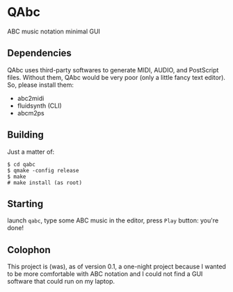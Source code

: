 # QAbc
ABC music notation minimal GUI

## Dependencies
QAbc uses third-party softwares to generate MIDI, AUDIO, and PostScript files. Without them, QAbc would be very poor (only a little fancy text editor). So, please install them:
- abc2midi
- fluidsynth (CLI)
- abcm2ps

## Building
Just a matter of:
```
$ cd qabc
$ qmake -config release
$ make
# make install (as root)
```

## Starting
launch `qabc`, type some ABC music in the editor, press `Play` button: you're done!

## Colophon
This project is (was), as of version 0.1, a one-night project because I wanted to be more comfortable with ABC notation and I could not find a GUI software that could run on my laptop.
